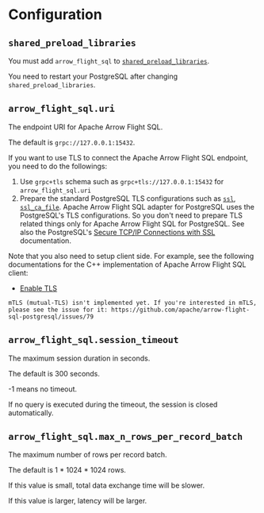 <!--
  Licensed to the Apache Software Foundation (ASF) under one
  or more contributor license agreements.  See the NOTICE file
  distributed with this work for additional information
  regarding copyright ownership.  The ASF licenses this file
  to you under the Apache License, Version 2.0 (the
  "License"); you may not use this file except in compliance
  with the License.  You may obtain a copy of the License at

    http://www.apache.org/licenses/LICENSE-2.0

  Unless required by applicable law or agreed to in writing,
  software distributed under the License is distributed on an
  "AS IS" BASIS, WITHOUT WARRANTIES OR CONDITIONS OF ANY
  KIND, either express or implied.  See the License for the
  specific language governing permissions and limitations
  under the License.
-->

# Configuration

## `shared_preload_libraries`

You must add `arrow_flight_sql` to
[`shared_preload_libraries`][postgresql-shared-preload-libraries].

You need to restart your PostgreSQL after changing
`shared_preload_libraries`.

## `arrow_flight_sql.uri`

The endpoint URI for Apache Arrow Flight SQL.

The default is `grpc://127.0.0.1:15432`.

If you want to use TLS to connect the Apache Arrow Flight SQL
endpoint, you need to do the followings:

1. Use `grpc+tls` schema such as `grpc+tls://127.0.0.1:15432` for
   `arrow_flight_sql.uri`
2. Prepare the standard PostgreSQL TLS configurations such as
   [`ssl`][postgresql-ssl],
   [`ssl_ca_file`][postgresql-ca-file]. Apache Arrow Flight SQL
   adapter for PostgreSQL uses the PostgreSQL's TLS configurations. So
   you don't need to prepare TLS related things only for Apache Arrow
   Flight SQL for PostgreSQL. See also the PostgreSQL's [Secure TCP/IP
   Connections with SSL][postgresql-ssl-tcp] documentation.

Note that you also need to setup client side. For example, see the
following documentations for the C++ implementation of Apache Arrow
Flight SQL client:

* [Enable TLS][arrow-flight-tls]

```{note}
mTLS (mutual-TLS) isn't implemented yet. If you're interested in mTLS,
please see the issue for it: https://github.com/apache/arrow-flight-sql-postgresql/issues/79
```

## `arrow_flight_sql.session_timeout`

The maximum session duration in seconds.

The default is 300 seconds.

-1 means no timeout.

If no query is executed during the timeout, the session is closed
automatically.

## `arrow_flight_sql.max_n_rows_per_record_batch`

The maximum number of rows per record batch.

The default is 1 * 1024 * 1024 rows.

If this value is small, total data exchange time will be slower.

If this value is larger, latency will be larger.

[arrow-flight-tls]: https://arrow.apache.org/docs/cpp/flight.html#enabling-tls
[postgresql-ca-file]: https://www.postgresql.org/docs/current/runtime-config-connection.html#GUC-SSL-CA-FILE
[postgresql-shared-preload-libraries]: https://www.postgresql.org/docs/current/runtime-config-client.html#GUC-SHARED-PRELOAD-LIBRARIES
[postgresql-ssl-tcp]: https://www.postgresql.org/docs/current/ssl-tcp.html
[postgresql-ssl]: https://www.postgresql.org/docs/current/runtime-config-connection.html#GUC-SSL
